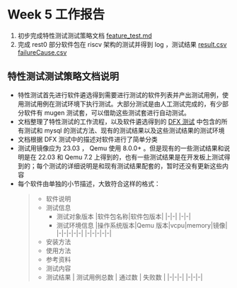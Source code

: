 # Week 5 工作报告

1. 初步完成特性测试测试策略文档 [feature_test.md](./feature_test.md)
2. 完成 rest0 部分软件包在 riscv 架构的测试并得到 log ，测试结果 [result.csv](./riscv/result.csv) [failureCause.csv](./riscv/failureCause.csv)

## 特性测试测试策略文档说明

+ 特性测试首先进行软件遴选得到需要进行测试的软件列表并产出测试用例，使用测试用例在测试环境下执行测试。大部分测试是由人工测试完成的，有少部分软件有 mugen 测试套，可以借助这些测试套进行自动测试。
+ 文档整理了特性测试的工作流程，以及软件遴选得到的 [DFX 测试](https://gitee.com/yunxiangluo/openeuler-riscv-2303-test/blob/master/DFXlist.csv) 中包含的所有测试和 mysql 的测试方法、现有的测试结果以及这些测试结果的测试环境
+ 文档根据 DFX 测试中的描述对软件进行了简单分类
+ 测试用镜像应为 23.03 ， Qemu 使用 8.0.0+ 。但是现有的一些测试结果和说明是在 22.03 和 Qemu 7.2 上得到的，也有一些测试结果是在开发板上测试得到的；每个测试的详细说明是和现有测试结果配套的，暂时还没有更新这些内容
+ 每个软件由单独的小节描述，大致符合这样的格式：
   >+ 软件说明
   >+ 测试信息
   >   + 测试对象版本
   >      |软件包名称|软件包版本|
   >      |-|-|
   >      |-|-|
   >   + 测试环境信息
   >      |操作系统版本|Qemu 版本|vcpu|memory|镜像|
   >      |-|-|-|-|-|
   >      |-|-|-|-|-|
   >+ 安装方法
   >+ 使用方法
   >+ 参考资料
   >+ 测试内容
   >+ 测试结果
   >    | 测试用例总数 | 通过数 | 失败数 |
   >    |-|-|-|
   >    |-|-|-|
